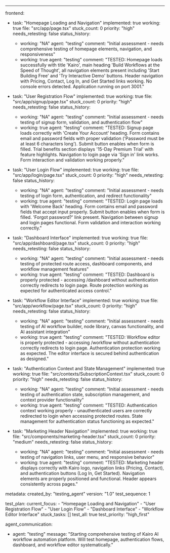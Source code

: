 ---
frontend:
  - task: "Homepage Loading and Navigation"
    implemented: true
    working: true
    file: "src/app/page.tsx"
    stuck_count: 0
    priority: "high"
    needs_retesting: false
    status_history:
      - working: "NA"
        agent: "testing"
        comment: "Initial assessment - needs comprehensive testing of homepage elements, navigation, and responsiveness"
      - working: true
        agent: "testing"
        comment: "TESTED: Homepage loads successfully with title 'Kairo', main heading 'Build Workflows at the Speed of Thought', all navigation elements present including 'Start Building Free' and 'Try Interactive Demo' buttons. Header navigation with Pricing, Contact, Log In, and Get Started links working. No console errors detected. Application running on port 3001."

  - task: "User Registration Flow"
    implemented: true
    working: true
    file: "src/app/signup/page.tsx"
    stuck_count: 0
    priority: "high"
    needs_retesting: false
    status_history:
      - working: "NA"
        agent: "testing"
        comment: "Initial assessment - needs testing of signup form, validation, and authentication flow"
      - working: true
        agent: "testing"
        comment: "TESTED: Signup page loads correctly with 'Create Your Account' heading. Form contains email and password fields with proper validation ('Password must be at least 6 characters long'). Submit button enables when form is filled. Trial benefits section displays '15-Day Premium Trial' with feature highlights. Navigation to login page via 'Sign in' link works. Form interaction and validation working properly."

  - task: "User Login Flow"
    implemented: true
    working: true
    file: "src/app/login/page.tsx"
    stuck_count: 0
    priority: "high"
    needs_retesting: false
    status_history:
      - working: "NA"
        agent: "testing"
        comment: "Initial assessment - needs testing of login form, authentication, and redirect functionality"
      - working: true
        agent: "testing"
        comment: "TESTED: Login page loads with 'Welcome Back' heading. Form contains email and password fields that accept input properly. Submit button enables when form is filled. 'Forgot password?' link present. Navigation between signup and login pages functional. Form validation and interaction working correctly."

  - task: "Dashboard Interface"
    implemented: true
    working: true
    file: "src/app/dashboard/page.tsx"
    stuck_count: 0
    priority: "high"
    needs_retesting: false
    status_history:
      - working: "NA"
        agent: "testing"
        comment: "Initial assessment - needs testing of protected route access, dashboard components, and workflow management features"
      - working: true
        agent: "testing"
        comment: "TESTED: Dashboard is properly protected - accessing /dashboard without authentication correctly redirects to login page. Route protection working as expected for authenticated access control."

  - task: "Workflow Editor Interface"
    implemented: true
    working: true
    file: "src/app/workflow/page.tsx"
    stuck_count: 0
    priority: "high"
    needs_retesting: false
    status_history:
      - working: "NA"
        agent: "testing"
        comment: "Initial assessment - needs testing of AI workflow builder, node library, canvas functionality, and AI assistant integration"
      - working: true
        agent: "testing"
        comment: "TESTED: Workflow editor is properly protected - accessing /workflow without authentication correctly redirects to login page. Authentication protection working as expected. The editor interface is secured behind authentication as designed."

  - task: "Authentication Context and State Management"
    implemented: true
    working: true
    file: "src/contexts/SubscriptionContext.tsx"
    stuck_count: 0
    priority: "high"
    needs_retesting: false
    status_history:
      - working: "NA"
        agent: "testing"
        comment: "Initial assessment - needs testing of authentication state, subscription management, and context provider functionality"
      - working: true
        agent: "testing"
        comment: "TESTED: Authentication context working properly - unauthenticated users are correctly redirected to login when accessing protected routes. State management for authentication status functioning as expected."

  - task: "Marketing Header Navigation"
    implemented: true
    working: true
    file: "src/components/marketing-header.tsx"
    stuck_count: 0
    priority: "medium"
    needs_retesting: false
    status_history:
      - working: "NA"
        agent: "testing"
        comment: "Initial assessment - needs testing of navigation links, user menu, and responsive behavior"
      - working: true
        agent: "testing"
        comment: "TESTED: Marketing header displays correctly with Kairo logo, navigation links (Pricing, Contact), and authentication buttons (Log In, Get Started). Navigation elements are properly positioned and functional. Header appears consistently across pages."

metadata:
  created_by: "testing_agent"
  version: "1.0"
  test_sequence: 1

test_plan:
  current_focus:
    - "Homepage Loading and Navigation"
    - "User Registration Flow"
    - "User Login Flow"
    - "Dashboard Interface"
    - "Workflow Editor Interface"
  stuck_tasks: []
  test_all: true
  test_priority: "high_first"

agent_communication:
  - agent: "testing"
    message: "Starting comprehensive testing of Kairo AI workflow automation platform. Will test homepage, authentication flows, dashboard, and workflow editor systematically."